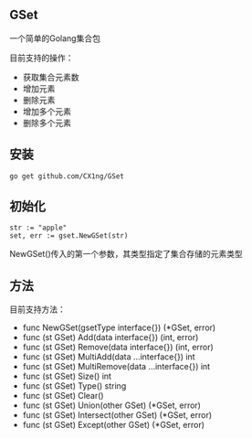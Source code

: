 GSet
---
一个简单的Golang集合包

目前支持的操作：
+ 获取集合元素数
+ 增加元素
+ 删除元素
+ 增加多个元素
+ 删除多个元素

安装
-----
    go get github.com/CX1ng/GSet

初始化
-----
    str := "apple"
    set, err := gset.NewGSet(str)
NewGSet()传入的第一个参数，其类型指定了集合存储的元素类型

方法
----
目前支持方法：
* func NewGSet(gsetType interface{}) (*GSet, error) 
* func (st GSet) Add(data interface{}) (int, error)
* func (st GSet) Remove(data interface{}) (int, error)
* func (st GSet) MultiAdd(data ...interface{}) int
* func (st GSet) MultiRemove(data ...interface{}) int
* func (st GSet) Size() int
* func (st GSet) Type() string
* func (st GSet) Clear()
* func (st GSet) Union(other GSet) (*GSet, error)
* func (st GSet) Intersect(other GSet) (*GSet, error)
* func (st GSet) Except(other GSet) (*GSet, error) 

